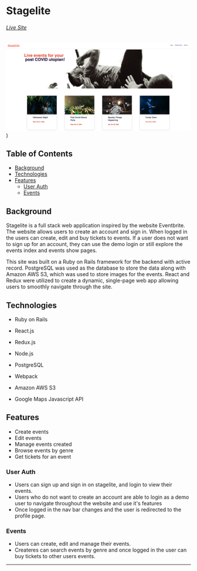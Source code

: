 # Stagelite
###### [Live Site](https://stagelite.herokuapp.com/#/)

![screenshot](app/assets/images/stagelite_screenshot.png))

## Table of Contents

  * [Background](#background)
  * [Technologies](#technologies)
  * [Features](#features)
    * [User Auth](#user-auth)
    * [Events](#events)
  
## Background

Stagelite is a full stack web application inspired by the website Eventbrite. The website allows users to create an account and sign in. When logged in the users can create, edit and buy tickets to events. If a user does not want to sign up for an account, they can use the demo login or still explore the events index and events show pages. 

This site was built on a Ruby on Rails framework for the backend with active record. PostgreSQL was used as the database to store the data along with Amazon AWS S3, which was used to store images for the events. React and Redux were utilized to create a dynamic, single-page web app allowing users to smoothly navigate through the site. 

## Technologies

* Ruby on Rails
* React.js
* Redux.js
* Node.js
* PostgreSQL
* Webpack
* Amazon AWS S3

* Google Maps Javascript API

## Features
* Create events
* Edit events
* Manage events created
* Browse events by genre
* Get tickets for an event

### User Auth 


* Users can sign up and sign in on stagelite, and login to view their events.
* Users who do not want to create an account are able to login as a demo user to navigate throughout the website and use it's features
* Once logged in the nav bar changes and the user is redirected to the profile page.


### Events


* Users can create, edit and manage their events.
* Createres can search events by genre and once logged in the user can buy tickets to other users events.

---